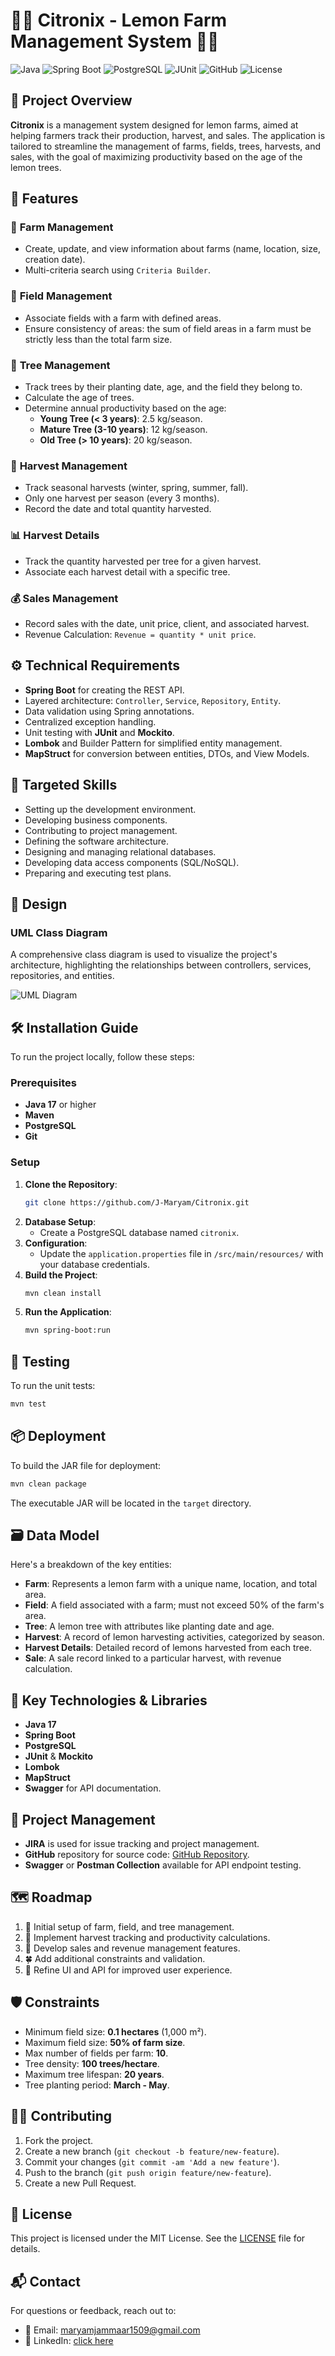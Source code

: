 
# 🌳🍋 **Citronix - Lemon Farm Management System** 🍋🌳

![Java](https://img.shields.io/badge/Java-ED8B00?style=for-the-badge&logo=java&logoColor=white)
![Spring Boot](https://img.shields.io/badge/Spring%20Boot-6DB33F?style=for-the-badge&logo=spring-boot&logoColor=white)
![PostgreSQL](https://img.shields.io/badge/PostgreSQL-336791?style=for-the-badge&logo=postgresql&logoColor=white)
![JUnit](https://img.shields.io/badge/JUnit-25A162?style=for-the-badge&logo=junit5&logoColor=white)
![GitHub](https://img.shields.io/badge/GitHub-181717?style=for-the-badge&logo=github&logoColor=white)
![License](https://img.shields.io/badge/License-MIT-blue?style=for-the-badge)

## 📖 **Project Overview**
**Citronix** is a management system designed for lemon farms, aimed at helping farmers track their production, harvest, and sales. The application is tailored to streamline the management of farms, fields, trees, harvests, and sales, with the goal of maximizing productivity based on the age of the lemon trees.

## 🚀 **Features**
### 🏡 **Farm Management**
- Create, update, and view information about farms (name, location, size, creation date).
- Multi-criteria search using `Criteria Builder`.

### 🌾 **Field Management**
- Associate fields with a farm with defined areas.
- Ensure consistency of areas: the sum of field areas in a farm must be strictly less than the total farm size.

### 🌲 **Tree Management**
- Track trees by their planting date, age, and the field they belong to.
- Calculate the age of trees.
- Determine annual productivity based on the age:
    - **Young Tree (< 3 years)**: 2.5 kg/season.
    - **Mature Tree (3-10 years)**: 12 kg/season.
    - **Old Tree (> 10 years)**: 20 kg/season.

### 🍂 **Harvest Management**
- Track seasonal harvests (winter, spring, summer, fall).
- Only one harvest per season (every 3 months).
- Record the date and total quantity harvested.

### 📊 **Harvest Details**
- Track the quantity harvested per tree for a given harvest.
- Associate each harvest detail with a specific tree.

### 💰 **Sales Management**
- Record sales with the date, unit price, client, and associated harvest.
- Revenue Calculation: `Revenue = quantity * unit price`.

## ⚙️ **Technical Requirements**
- **Spring Boot** for creating the REST API.
- Layered architecture: `Controller`, `Service`, `Repository`, `Entity`.
- Data validation using Spring annotations.
- Centralized exception handling.
- Unit testing with **JUnit** and **Mockito**.
- **Lombok** and Builder Pattern for simplified entity management.
- **MapStruct** for conversion between entities, DTOs, and View Models.

## 🎯 **Targeted Skills**
- Setting up the development environment.
- Developing business components.
- Contributing to project management.
- Defining the software architecture.
- Designing and managing relational databases.
- Developing data access components (SQL/NoSQL).
- Preparing and executing test plans.

## 📐 **Design**
### **UML Class Diagram**
A comprehensive class diagram is used to visualize the project's architecture, highlighting the relationships between controllers, services, repositories, and entities.

![UML Diagram](file:///C:/Users/marya/Downloads/UML%20Classe%20diagram_%20Citronix.png)

## 🛠️ **Installation Guide**
To run the project locally, follow these steps:

### **Prerequisites**
- **Java 17** or higher
- **Maven**
- **PostgreSQL**
- **Git**

### **Setup**
1. **Clone the Repository**:
   ```bash
   git clone https://github.com/J-Maryam/Citronix.git
   ```
2. **Database Setup**:
    - Create a PostgreSQL database named `citronix`.
3. **Configuration**:
    - Update the `application.properties` file in `/src/main/resources/` with your database credentials.
4. **Build the Project**:
   ```bash
   mvn clean install
   ```
5. **Run the Application**:
   ```bash
   mvn spring-boot:run
   ```

## 🧪 **Testing**
To run the unit tests:
```bash
mvn test
```

## 📦 **Deployment**
To build the JAR file for deployment:
```bash
mvn clean package
```
The executable JAR will be located in the `target` directory.

## 🗃️ **Data Model**
Here's a breakdown of the key entities:

- **Farm**: Represents a lemon farm with a unique name, location, and total area.
- **Field**: A field associated with a farm; must not exceed 50% of the farm's area.
- **Tree**: A lemon tree with attributes like planting date and age.
- **Harvest**: A record of lemon harvesting activities, categorized by season.
- **Harvest Details**: Detailed record of lemons harvested from each tree.
- **Sale**: A sale record linked to a particular harvest, with revenue calculation.

## 🌟 **Key Technologies & Libraries**
- **Java 17**
- **Spring Boot**
- **PostgreSQL**
- **JUnit** & **Mockito**
- **Lombok**
- **MapStruct**
- **Swagger** for API documentation.

## 🔄 **Project Management**
- **JIRA** is used for issue tracking and project management.
- **GitHub** repository for source code: [GitHub Repository](https://github.com/J-Maryam/Citronix.git).
- **Swagger** or **Postman Collection** available for API endpoint testing.

## 🗺️ **Roadmap**
1. 🌱 Initial setup of farm, field, and tree management.
2. 🌿 Implement harvest tracking and productivity calculations.
3. 🍃 Develop sales and revenue management features.
4. 🍀 Add additional constraints and validation.
5. 🌳 Refine UI and API for improved user experience.

## 🛡️ **Constraints**
- Minimum field size: **0.1 hectares** (1,000 m²).
- Maximum field size: **50% of farm size**.
- Max number of fields per farm: **10**.
- Tree density: **100 trees/hectare**.
- Maximum tree lifespan: **20 years**.
- Tree planting period: **March - May**.

## 👨‍💻 **Contributing**
1. Fork the project.
2. Create a new branch (`git checkout -b feature/new-feature`).
3. Commit your changes (`git commit -am 'Add a new feature'`).
4. Push to the branch (`git push origin feature/new-feature`).
5. Create a new Pull Request.

## 📜 **License**
This project is licensed under the MIT License. See the [LICENSE](LICENSE) file for details.

## 📬 **Contact**
For questions or feedback, reach out to:

- 📧 Email: maryamjammaar1509@gmail.com
- 💼 LinkedIn: [click here](https://www.linkedin.com/in/maryam-jammar-78119823b/)
